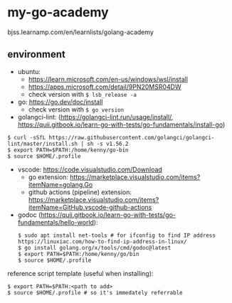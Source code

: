 # my-go-academy
bjss.learnamp.com/en/learnlists/golang-academy

## environment
* ubuntu:
  * https://learn.microsoft.com/en-us/windows/wsl/install
  * https://apps.microsoft.com/detail/9PN20MSR04DW
  * check version with `$ lsb_release -a`
* go: https://go.dev/doc/install
  * check version with `$ go version`
* golangci-lint: (https://golangci-lint.run/usage/install/, https://quii.gitbook.io/learn-go-with-tests/go-fundamentals/install-go)
```
$ curl -sSfL https://raw.githubusercontent.com/golangci/golangci-lint/master/install.sh | sh -s v1.56.2
$ export PATH=$PATH:/home/kenny/go-bin
$ source $HOME/.profile
```
* vscode: https://code.visualstudio.com/Download
  * go extension: https://marketplace.visualstudio.com/items?itemName=golang.Go
  * github actions (pipeline) extension: https://marketplace.visualstudio.com/items?itemName=GitHub.vscode-github-actions
* godoc (https://quii.gitbook.io/learn-go-with-tests/go-fundamentals/hello-world):
  ```
  $ sudo apt install net-tools # for ifconfig to find IP address https://linuxiac.com/how-to-find-ip-address-in-linux/
  $ go install golang.org/x/tools/cmd/godoc@latest
  $ export PATH=$PATH:/home/kenny/go/bin
  $ source $HOME/.profile
  ```

reference script template (useful when installing):
```
$ export PATH=$PATH:<path to add>
$ source $HOME/.profile # so it's immedately referrable
```

